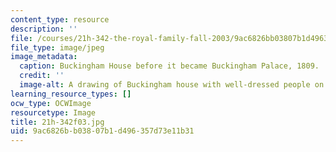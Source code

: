 ```yaml
---
content_type: resource
description: ''
file: /courses/21h-342-the-royal-family-fall-2003/9ac6826bb03807b1d496357d73e11b31_21h-342f03.jpg
file_type: image/jpeg
image_metadata:
  caption: Buckingham House before it became Buckingham Palace, 1809.
  credit: ''
  image-alt: A drawing of Buckingham house with well-dressed people on the lawn.
learning_resource_types: []
ocw_type: OCWImage
resourcetype: Image
title: 21h-342f03.jpg
uid: 9ac6826b-b038-07b1-d496-357d73e11b31
---
```


